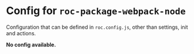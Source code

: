 # Config for `roc-package-webpack-node`

Configuration that can be defined in `roc.config.js`, other than settings, init and actions.

__No config available.__